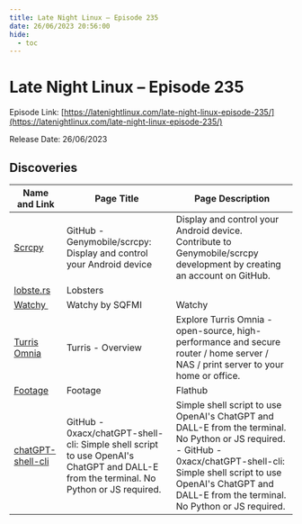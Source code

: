 ```yaml
---
title: Late Night Linux – Episode 235
date: 26/06/2023 20:56:00
hide:
  - toc
---
```


# Late Night Linux – Episode 235

Episode Link: [https://latenightlinux.com/late-night-linux-episode-235/](https://latenightlinux.com/late-night-linux-episode-235/)

Release Date: 26/06/2023

## Discoveries

| Name and Link | Page Title | Page Description |
| ------------- | ---------- | ---------------- |
| [Scrcpy](https://github.com/Genymobile/scrcpy) | GitHub - Genymobile/scrcpy: Display and control your Android device | Display and control your Android device. Contribute to Genymobile/scrcpy development by creating an account on GitHub. |
| [lobste.rs](https://lobste.rs/) | Lobsters |  |
| [Watchy ](https://watchy.sqfmi.com/) | Watchy by SQFMI | Watchy | Watchy by SQFMI |
| [Turris Omnia](https://www.turris.com/en/omnia/overview/) | Turris - Overview | Explore Turris Omnia - open-source, high-performance and secure router / home server / NAS / print server to your home or office. |
| [Footage](https://flathub.org/apps/io.gitlab.adhami3310.Footage) | Footage | Flathub | Polish your videos |
| [chatGPT-shell-cli](https://github.com/0xacx/chatGPT-shell-cli) | GitHub - 0xacx/chatGPT-shell-cli: Simple shell script to use OpenAI's ChatGPT and DALL-E from the terminal. No Python or JS required. | Simple shell script to use OpenAI's ChatGPT and DALL-E from the terminal. No Python or JS required. - GitHub - 0xacx/chatGPT-shell-cli: Simple shell script to use OpenAI's ChatGPT and DALL-E from the terminal. No Python or JS required. |